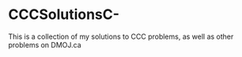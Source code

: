 # CCCSolutionsC-
This is a collection of my solutions to CCC problems, as well as other problems on DMOJ.ca
